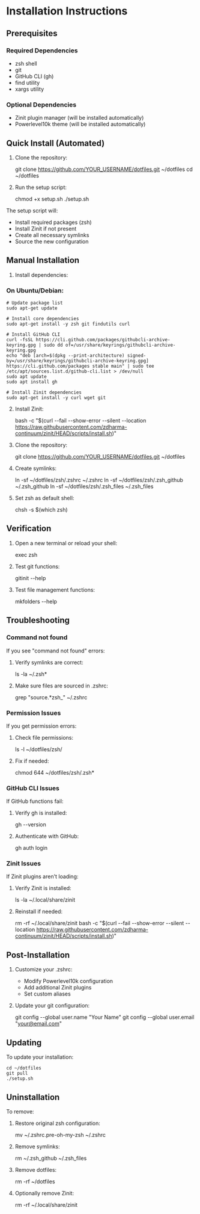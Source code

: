 # Installation Instructions

## Prerequisites

### Required Dependencies
- zsh shell
- git
- GitHub CLI (gh)
- find utility
- xargs utility

### Optional Dependencies
- Zinit plugin manager (will be installed automatically)
- Powerlevel10k theme (will be installed automatically)

## Quick Install (Automated)

1. Clone the repository:
    
    git clone https://github.com/YOUR_USERNAME/dotfiles.git ~/dotfiles
    cd ~/dotfiles

2. Run the setup script:
    
    chmod +x setup.sh
    ./setup.sh

The setup script will:
- Install required packages (zsh)
- Install Zinit if not present
- Create all necessary symlinks
- Source the new configuration

## Manual Installation

1. Install dependencies:

### On Ubuntu/Debian:
    
    # Update package list
    sudo apt-get update
    
    # Install core dependencies
    sudo apt-get install -y zsh git findutils curl
    
    # Install GitHub CLI
    curl -fsSL https://cli.github.com/packages/githubcli-archive-keyring.gpg | sudo dd of=/usr/share/keyrings/githubcli-archive-keyring.gpg
    echo "deb [arch=$(dpkg --print-architecture) signed-by=/usr/share/keyrings/githubcli-archive-keyring.gpg] https://cli.github.com/packages stable main" | sudo tee /etc/apt/sources.list.d/github-cli.list > /dev/null
    sudo apt update
    sudo apt install gh
    
    # Install Zinit dependencies
    sudo apt-get install -y curl wget git

2. Install Zinit:
    
    bash -c "$(curl --fail --show-error --silent --location https://raw.githubusercontent.com/zdharma-continuum/zinit/HEAD/scripts/install.sh)"

3. Clone the repository:
    
    git clone https://github.com/YOUR_USERNAME/dotfiles.git ~/dotfiles

4. Create symlinks:
    
    ln -sf ~/dotfiles/zsh/.zshrc ~/.zshrc
    ln -sf ~/dotfiles/zsh/.zsh_github ~/.zsh_github
    ln -sf ~/dotfiles/zsh/.zsh_files ~/.zsh_files

5. Set zsh as default shell:
    
    chsh -s $(which zsh)

## Verification

1. Open a new terminal or reload your shell:
    
    exec zsh

2. Test git functions:
    
    gitinit --help

3. Test file management functions:
    
    mkfolders --help

## Troubleshooting

### Command not found
If you see "command not found" errors:
1. Verify symlinks are correct:
    
    ls -la ~/.zsh*

2. Make sure files are sourced in .zshrc:
    
    grep "source.*zsh_" ~/.zshrc

### Permission Issues
If you get permission errors:
1. Check file permissions:
    
    ls -l ~/dotfiles/zsh/

2. Fix if needed:
    
    chmod 644 ~/dotfiles/zsh/.zsh*

### GitHub CLI Issues
If GitHub functions fail:
1. Verify gh is installed:
    
    gh --version

2. Authenticate with GitHub:
    
    gh auth login

### Zinit Issues
If Zinit plugins aren't loading:
1. Verify Zinit is installed:
    
    ls -la ~/.local/share/zinit

2. Reinstall if needed:
    
    rm -rf ~/.local/share/zinit
    bash -c "$(curl --fail --show-error --silent --location https://raw.githubusercontent.com/zdharma-continuum/zinit/HEAD/scripts/install.sh)"

## Post-Installation

1. Customize your .zshrc:
    - Modify Powerlevel10k configuration
    - Add additional Zinit plugins
    - Set custom aliases

2. Update your git configuration:
    
    git config --global user.name "Your Name"
    git config --global user.email "your@email.com"

## Updating

To update your installation:

    cd ~/dotfiles
    git pull
    ./setup.sh

## Uninstallation

To remove:

1. Restore original zsh configuration:
    
    mv ~/.zshrc.pre-oh-my-zsh ~/.zshrc

2. Remove symlinks:
    
    rm ~/.zsh_github ~/.zsh_files

3. Remove dotfiles:
    
    rm -rf ~/dotfiles

4. Optionally remove Zinit:
    
    rm -rf ~/.local/share/zinit 
